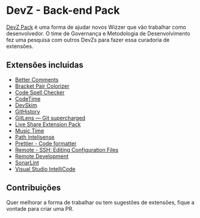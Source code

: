 # DevZ - Back-end Pack

[DevZ Pack](https://marketplace.visualstudio.com/items?itemName=WizSolucoes.devz-pack) é uma forma de ajudar novos Wizzer que vão trabalhar como desenvolvedor. O time de Governança e Metodologia de Desenvolvimento fez uma pesquisa com outros DevZs para fazer essa curadoria de extensões.

## Extensões incluidas

* [Better Comments](https://marketplace.visualstudio.com/items?itemName=aaron-bond.better-comments)
* [Bracket Pair Colorizer](https://marketplace.visualstudio.com/items?itemName=CoenraadS.bracket-pair-colorizer)
* [Code Spell Checker](https://marketplace.visualstudio.com/items?itemName=streetsidesoftware.code-spell-checker)
* [CodeTime](https://marketplace.visualstudio.com/items?itemName=softwaredotcom.swdc-vscode)
* [DevSkim](https://marketplace.visualstudio.com/items?itemName=MS-CST-E.vscode-devskim)
* [GitHistory](https://marketplace.visualstudio.com/items?itemName=donjayamanne.githistory)
* [GitLens — Git supercharged](https://marketplace.visualstudio.com/items?itemName=eamodio.gitlens)
* [Live Share Extension Pack](https://marketplace.visualstudio.com/items?itemName=ms-vsliveshare.vsliveshare-pack)
* [Music Time](https://marketplace.visualstudio.com/items?itemName=softwaredotcom.music-time)
* [Path Intelisense](https://marketplace.visualstudio.com/items?itemName=christian-kohler.path-intellisense)
* [Prettier - Code formatter](https://marketplace.visualstudio.com/items?itemName=esbenp.prettier-vscode)
* [Remote - SSH: Editing Configuration Files](https://marketplace.visualstudio.com/items?itemName=ms-vscode-remote.remote-ssh-edit)
* [Remote Development](https://marketplace.visualstudio.com/items?itemName=ms-vscode-remote.vscode-remote-extensionpack)
* [SonarLint](https://marketplace.visualstudio.com/items?itemName=SonarSource.sonarlint-vscode)
* [Visual Studio IntelliCode](https://marketplace.visualstudio.com/items?itemName=VisualStudioExptTeam.vscodeintellicode)

## Contribuições

Quer melhorar a forma de trabalhar ou tem sugestões de extensões, fique a vontade para criar uma PR.
